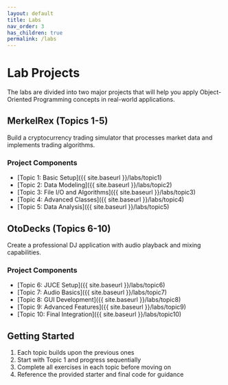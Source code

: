 ```yaml
---
layout: default
title: Labs
nav_order: 3
has_children: true
permalink: /labs
---
```


# Lab Projects

The labs are divided into two major projects that will help you apply Object-Oriented Programming concepts in real-world applications.

## MerkelRex (Topics 1-5)

Build a cryptocurrency trading simulator that processes market data and implements trading algorithms.

### Project Components
- [Topic 1: Basic Setup]({{ site.baseurl }}/labs/topic1)
- [Topic 2: Data Modeling]({{ site.baseurl }}/labs/topic2)
- [Topic 3: File I/O and Algorithms]({{ site.baseurl }}/labs/topic3)
- [Topic 4: Advanced Classes]({{ site.baseurl }}/labs/topic4)
- [Topic 5: Data Analysis]({{ site.baseurl }}/labs/topic5)

## OtoDecks (Topics 6-10)

Create a professional DJ application with audio playback and mixing capabilities.

### Project Components
- [Topic 6: JUCE Setup]({{ site.baseurl }}/labs/topic6)
- [Topic 7: Audio Basics]({{ site.baseurl }}/labs/topic7)
- [Topic 8: GUI Development]({{ site.baseurl }}/labs/topic8)
- [Topic 9: Advanced Features]({{ site.baseurl }}/labs/topic9)
- [Topic 10: Final Integration]({{ site.baseurl }}/labs/topic10)

## Getting Started

1. Each topic builds upon the previous ones
2. Start with Topic 1 and progress sequentially
3. Complete all exercises in each topic before moving on
4. Reference the provided starter and final code for guidance
